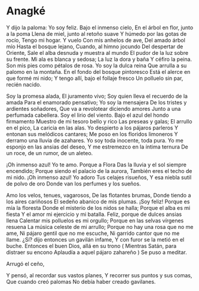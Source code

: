 # Anagké

Y dijo la paloma:
Yo soy feliz. Bajo el inmenso cielo,
En el árbol en flor, junto a la poma
Llena de miel, junto al retoño suave
Y húmedo por las gotas de rocío,
Tengo mi hogar. Y vuelo
Con mis anhelos de ave,
Del amado árbol mío
Hasta el bosque lejano,
Cuando, al himno jocundo
Del despertar de Oriente,
Sale el alba desnuda y muestra al mundo
El pudor de la luz sobre su frente.
Mi ala es blanca y sedosa;
La luz la dora y baña 
Y céfiro la peina.
Son mis pies como pétalos de rosa.
Yo soy la dulca reina
Que arrulla a su palomo en la montaña.
En el fondo del bosque pintoresco
Está el alerce en que formé mi nido;
Y tengo allí, bajo el follaje fresco
Un polluelo sin par, recién nacido.

Soy la promesa alada,
El juramento vivo;
Soy quien lleva el recuerdo de la amada
Para el enamorado pensativo;
Yo soy la mensajera
De los tristes y ardientes soñadores,
Que va a revolotear diciendo amores
Junto a una perfumada cabellera.
Soy el lirio del viento.
Bajo el azul del hondo firmamento
Muestro de mi tesoro bello y rico
Las preseas y galas;
El arrullo en el pico,
La caricia en las alas.
Yo despierto a los pájaros parleros
Y entonan sus melódicos cantares;
Me poso en los floridos limoneros
Y derramo una lluvia de azahares.
Yo soy toda inocente, toda pura.
Yo me esponjo en las ansias del deseo,
Y me estremezco en la íntima ternura
De un roce, de un rumor, de un aleteo.

¡Oh inmenso azul! Yo te amo. Porque a Flora
Das la lluvia y el sol siempre encendido;
Porque siendo el palacio de la aurora,
También eres el techo de mi nido.
¡Oh inmenso azul! Yo adoro
Tus celajes risueños,
Y esa niebla sutil de polvo de oro
Donde van los perfumes y los sueños.

Amo los velos, tenues, vagarosos,
De las flotantes brumas,
Donde tiendo a los aires cariñosos
El sedeño abanico de mis plumas.
¡Soy feliz! Porque es mía la floresta 
Donde el misterio de los nidos se halla;
Porque el alba es mi fiesta
Y el amor mi ejercicio y mi batalla.
Feliz, porque de dulces ansias llena
Calentar mis polluelos es mi orgullo;
Porque en las selvas vírgenes resuena
La música celeste de mi arrullo;
Porque no hay una rosa que no me ame,
Ni pájaro gentil que no me escuche,
Ni garrido cantor que no me llame.
¿Sí? dijo entonces un gavilán infame,
Y con furor se la metió en el buche.
Entonces el buen Dios, allá en su trono
( Mientras Satán, para distraer su encono 
Aplaudía a aquel pájaro zahareño )
Se puso a meditar.

 
Arrugó el ceño,
 
Y pensó, al recordar sus vastos planes,
Y recorrer sus puntos y sus comas,
Que cuando creó palomas 
No debía haber creado gavilanes. 